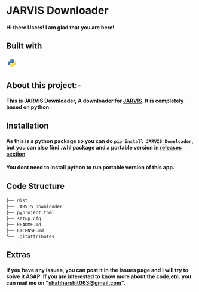# JARVIS Downloader
#### Hi there Users! I am glad that you are here!

## Built with

<code><img height="30" src="https://raw.githubusercontent.com/github/explore/80688e429a7d4ef2fca1e82350fe8e3517d3494d/topics/python/python.png"></code>

## About this project:-
#### This is JARVIS Downloader, A downloader for [JARVIS](https://www.github.com/Hashah2311/JARVIS). It is completely based on python.

## Installation
#### As this is a python package so you can do ```pip install JARVIS_Downloader```, but you can also find .whl package and a portable version in [releases section](https://github.com/Hashah2311/JARVIS_Downloader/releases)
#### You dont need to install python to run portable version of this app.

## Code Structure


    ├── dist
    ├── JARVIS_Downloader
    ├── pyproject.toml
    ├── setup.cfg
    ├── README.md
    ├── LICENSE.md
    └── .gitattributes

## Extras
#### If you have any issues, you can post it in the issues page and I will try to solve it ASAP. If you are interested to know more about the code,etc. you can mail me on "shahharshit063@gmail.com".